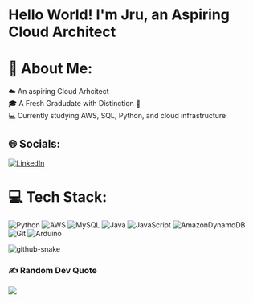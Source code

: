 # Hello World! I'm Jru, an Aspiring Cloud Architect

# 💫 About Me:
☁️ An aspiring Cloud Arhcitect<br>
🎓 A Fresh Gradudate with Distinction 🌟<br>
💻 Currently studying AWS, SQL, Python, and cloud infrastructure


## 🌐 Socials:
[![LinkedIn](https://img.shields.io/badge/LinkedIn-%230077B5.svg?logo=linkedin&logoColor=white)](https://www.linkedin.com/in/jru-ynno-rivera/) 

# 💻 Tech Stack:
![Python](https://img.shields.io/badge/python-3670A0?style=for-the-badge&logo=python&logoColor=ffdd54) ![AWS](https://img.shields.io/badge/AWS-%23FF9900.svg?style=for-the-badge&logo=amazon-aws&logoColor=white) ![MySQL](https://img.shields.io/badge/mysql-4479A1.svg?style=for-the-badge&logo=mysql&logoColor=white) ![Java](https://img.shields.io/badge/java-%23ED8B00.svg?style=for-the-badge&logo=openjdk&logoColor=white) ![JavaScript](https://img.shields.io/badge/javascript-%23323330.svg?style=for-the-badge&logo=javascript&logoColor=%23F7DF1E) ![AmazonDynamoDB](https://img.shields.io/badge/Amazon%20DynamoDB-4053D6?style=for-the-badge&logo=Amazon%20DynamoDB&logoColor=white) ![Git](https://img.shields.io/badge/git-%23F05033.svg?style=for-the-badge&logo=git&logoColor=white) ![Arduino](https://img.shields.io/badge/-Arduino-00979D?style=for-the-badge&logo=Arduino&logoColor=white)

<picture>
  <source media="(prefers-color-scheme: dark)" srcset="https://raw.githubusercontent.com/jruynno/jruynnorivera/output/github-snake-dark.svg" />
  <source media="(prefers-color-scheme: light)" srcset="https://raw.githubusercontent.com/jruynno/jruynnorivera/output/github-snake.svg" />
  <img alt="github-snake" src="https://raw.githubusercontent.com/jruynno/jruynnorivera/output/github-snake.svg" />
</picture>


### ✍️ Random Dev Quote
![](https://quotes-github-readme.vercel.app/api?type=horizontal&theme=radical)

<!-- Proudly created with GPRM ( https://gprm.itsvg.in ) -->
